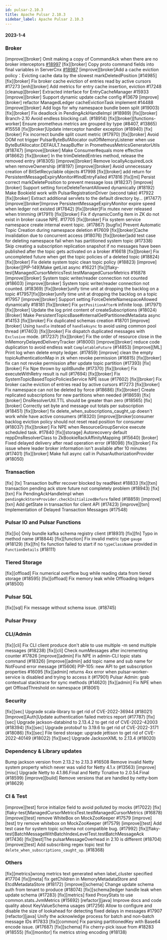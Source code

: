 ```yaml
---
id: pulsar-2.10.3
title: Apache Pulsar 2.10.3
sidebar_label: Apache Pulsar 2.10.3
---
```


#### 2023-1-4

### Broker
[improve][broker] Omit making a copy of CommandAck when there are no broker interceptors [#18997](https://github.com/apache/pulsar/pull/18997)
[fix][broker] Copy proto command fields into final variables in ServerCnx [#18987](https://github.com/apache/pulsar/pull/18987)
[improve][broker]Add a cache eviction policy：Evicting cache data by the slowest markDeletedPosition [#14985]
[fix][broker] Fix broker cache eviction of entries read by active cursors #17273
[enh][broker] Add metrics for entry cache insertion, eviction #17248
[cleanup][broker] Extracted interface for EntryCacheManager #15933
[improve][broker] Support dynamic update cache config #13679
[improve][broker] refactor ManagedLedger cacheEvictionTask implement #14488
[improve][broker] Add logs for why namespace bundle been split (#19003)
[fix][broker] Fix deadlock in PendingAckHandleImpl (#18989)
[fix][broker] Branch-2.10 Avoid endless blocking call. (#18914)
[fix][broker][functions-worker] Ensure prometheus metrics are grouped by type (#8407, #13865) #15558
[fix][broker]Update interceptor handler exception (#18940)
[fix][broker] Fix incorrect bundle split count metric (#17970)
[fix][broker] Avoid OOM not trigger PulsarByteBufAllocator outOfMemoryListener when use ByteBufAllocator.DEFAULT.heapBuffer in PrometheusMetricsGeneratorUtils (#18747)
[improve][broker] Make Consumer#equals more effective (#18662)
[fix][broker] In the trimDeletedEntries method, release the removed entry (#18305)
[improve][broker] Remove locallyAcquiredLock when removeOwnership (#18197)
[improve][broker] Avoid unnecessary creation of BitSetRecyclable objects #17998
[fix][broker] add return for PersistentMessageExpiryMonitor#findEntryFailed #17816
[fix][ml] Persist correct markDeletePosition to prevent message loss (#18237)
[improve][broker] Support setting forceDeleteTenantAllowed dynamically (#18192)
Make BookieId work with PulsarRegistrationDriver (second take) #17922
[fix][broker] Extract additional servlets to the default directory by… (#17477)
[improve][broker]Improve PersistentMessageExpiryMonitor expire speed when ledger not existed (#17842)
[fix][broker]Fix mutex never released when trimming (#17911)
[fix][broker] Fix if dynamicConfig item in ZK do not exist in broker cause NPE. #17705
[fix][broker] Fix system service namespace create internal event topic. (#17867)
[bugfix] Prevent Automatic Topic Creation during namespace deletion #17609
[fix][broker]Cache invalidation due to concurrent access (#18076)
[fix][broker]add test case for deleting namespace fail when has partitioned system topic (#17338)
Skip creating a subscription replication snapshot if no messages have been published after the topic gets activated on a broker #16618
[fix][broker] Fix uncompleted future when get the topic policies of  a deleted topic (#18824)
[fix][broker] Fix delete system topic clean topic policy (#18823)
[improve][broker][PIP-149]Make getList async #16221
[fix][flaky-test]ManagedCursorMetricsTest.testManagedCursorMetrics #16878
[improve][broker] System topic writer/reader connection not counted (#18603)
[improve][broker] System topic writer/reader connection not counted. (#18369)
[fix][broker]unify time unit at dropping the backlog on a topic #17957[fix][broker]unify time unit at dropping the backlog on a topic #17957
[improve][broker] Support setting ForceDeleteNamespaceAllowed dynamically #18181
[fix][broker] Fix `getPositionAfterN` infinite loop. (#17971)
[fix][broker] Update the log print content of createSubscriptions (#18024)
[Broker] Make PersistentTopicsBase#internalGetPartitionedMetadata async #14153
[fix][broker] Fix duplicated schemas creation #18701
[improve][broker] Using `handle` instead of `handleAsync` to avoid using common pool thread (#17403)
[fix][broker] Fix dispatch duplicated messages with `Exclusive` mode. (#17237)
[fix][broker] Fix the order of resource close in the InMemoryDelayedDeliveryTracker (#18000)
[improve][broker] reduce code duplication to avoid endless wait ``CompletableFuture``  (#14853)
[improve][ML] Print log when delete empty ledger. (#17859)
[improve] clean the empty topicAuthenticationMap in zk when revoke permission (#16815)
[fix][broker] fix can not revoke permission after update topic partition (#17393)
[fix][broker] Fix Npe thrown by splitBundle (#17370)
[fix][broker] Fix executeWithRetry result is null (#17694)
[fix][broker] Fix SystemTopicBasedTopicPoliciesService NPE issue (#17602)
[fix][broker] Fix broker cache eviction of entries read by active cursors #17273
[fix][broker] Fix namespace can not be deleted by force (#18686)
[fix][broker] Create replicated subscriptions for new partitions when needed (#18659)
[fix][broker] DnsResolverUtil.TTL should be greater than zero (#18565)
[fix][broker] Correctly set byte and message out totals per subscription (#18451)
[fix][broker] fix delete_when_subscriptions_caught_up doesn't work while have active consumers (#18320)
[improve][broker]consumer backlog eviction policy should not reset read position for consumer (#18037)
[fix][broker] Fix NPE when ResourceGroupService execute scheduled task. #17840
[fix][storage] Autorecovery default reppDnsResolverClass to ZkBookieRackAffinityMapping (#15640)
[broker] Fixed delayed delivery after read operation error (#18098)
[fix][broker] Fix issue where leader broker information isn't available after 10 minutes (#17401)
[fix][broker] Make full async call in PulsarAuthorizationProvider (#18050)



### Transaction
[fix] [tx] Transaction buffer recover blocked by readNext #18833
[fix][txn] transaction pending ack store future not completely problem (#18943)
[fix][txn] Fix PendingAckHandleImpl when `pendingAckStoreProvider.checkInitializedBefore` failed (#18859)
[improve][txn] Add getState in transaction for client API (#17423)
[improve][txn] Implementation of Delayed Transaction Messages (#17548)

### Pulsar IO and Pulsar Functions
 [fix][io] Only bundle kafka schema registry client (#18931)
 [fix][fn] Typo in method name (#18844)
 [fix][function] Fix invalid metric type `gauge ` (#18129)
 [fix][fn] fix function failed to start if no `typeClassName` provided in `FunctionDetails` (#18111)


### Tiered Storage
[fix][offload] Fix numerical overflow bug while reading data from tiered storage (#18595)
[fix][offload] Fix memory leak while Offloading ledgers (#18500)


### Pulsar SQL
[fix][sql] Fix message without schema issue. (#18745)



### Pulsar Proxy



### CLI/Admin
[fix][cli] Fix CLI client produce don't able to use multiple -m send multiple messages (#18238)
[fix][cli] Check numMessages after incrementing counter #17826
[improve][admin] Fix NPE in admin-CLI topic stats command (#18326)
[improve][admin] add topic name and sub name for NotFound error message (#15606)
PIP-105: new API to get subscription properties #16095
[fix][admin] returns 4xx error when pulsar-worker-service is disabled and trying to access it (#17901)
Pulsar Admin: grab contextual stacktrace for sync methods (#14620)
[fix][admin] Fix NPE when get OffloadThreshold on namespace (#18061)

### Security
 [fix][sec] Upgrade scala-library to get rid of CVE-2022-36944 (#18021)
 [Improve][Auth]Update authentication failed metrics report (#17787)
 [fix][sec] Upgrade jackson-databind to 2.13.4.2 to get rid of CVE-2022-42003 (#18394)
 [fix][sec] Upgrade protobuf to 3.19.6 to get rid of CVE-2022-3171 (#18086)
 [fix][sec] File tiered storage: upgrade jettison to get rid of CVE-2022-40149 (#18022)
 [fix][sec] Upgrade JacksonXML to 2.13.4 (#18020)



### Dependency & Library updates
Bump jackson version from 2.13.2 to 2.13.3 #16508
Remove invalid Netty system property which never was valid for Netty 4.1.x (#13563)
[improve][misc] Upgrade Netty to 4.1.86.Final and Netty Tcnative to 2.0.54.Final (#18599)
[improve][build] Remove versions that are handled by netty-bom (#18629)


### CI & Test
 [improve][test] force initialize field to avoid polluted by mocks (#17022)
 [fix][flaky-test]ManagedCursorMetricsTest.testManagedCursorMetrics (#16878)
 [improve][test] remove WhiteBox on MockZooKeeper #17579
 [improve][test] try remove whitebox on MockZooKeeper (#17579)
 [improve][test] Add test case for system topic schema not compatible bug. (#17992)
 [fix][flaky-test]BatchMessageWithBatchIndexLevelTest.testBatchMessageAck (#17436)
 [fix][test]The pulsarMessageOverhead in 2.10 is different (#18704)
 [improve][test] Add subscribing regex topic test for `delete_when_subscriptions_caught_up`. (#18368)



### Others
 [fix][metrics]wrong metrics text generated when label_cluster specified #17704
 [fix][meta] fix getChildren in MemoryMetadataStore and EtcdMetadataStore (#18172)
 [improve][schema] Change update schema auth from tenant to produce (#18074)
 [fix][schema]ledger handle leak when update schema (#17283)
 [fix][metrics] fixed ProxyStats to use common.stats.JvmMetrics (#15692)
 [refactor][java] Improve docs and code quality about KeyValueSchema usages (#17256)
 Allow to configure and disable the size of lookahead for detecting fixed delays in messages #17907
 [refactor][java] Unify the acknowledge process for batch and non-batch message IDs #17833
 [fix][common] Fix parsing partitionedKey with Base64 encode issue. (#17687)
 [fix][schema] Fix cherry-pick issue from #18283 (#18555)
 [fix][monitor] fix metrics string encoding (#18138)
